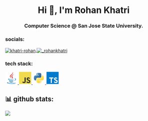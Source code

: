 <h1 align="center">Hi 👋, I'm Rohan Khatri</h1>
<h3 align="center">Computer Science @ San Jose State University.</h3>

<h3 align="left">socials:</h3>
<p align="left">
  <a href="https://linkedin.com/in/khatri-rohan" target="blank">
    <img align="center" src="https://raw.githubusercontent.com/rahuldkjain/github-profile-readme-generator/master/src/images/icons/Social/linked-in-alt.svg" alt="khatri-rohan" height="30" width="40" />
  </a>
  <a href="https://www.leetcode.com/_rohankhatri" target="blank">
    <img align="center" src="https://raw.githubusercontent.com/rahuldkjain/github-profile-readme-generator/master/src/images/icons/Social/leet-code.svg" alt="_rohankhatri" height="30" width="40" />
  </a>
</p>

<h3 align="left">tech stack:</h3>
<p align="left">
  <a href="https://www.java.com" target="_blank" rel="noreferrer">
    <img src="https://raw.githubusercontent.com/devicons/devicon/master/icons/java/java-original.svg" alt="java" width="40" height="40"/>
  </a>
  <a href="https://developer.mozilla.org/en-US/docs/Web/JavaScript" target="_blank" rel="noreferrer">
    <img src="https://raw.githubusercontent.com/devicons/devicon/master/icons/javascript/javascript-original.svg" alt="javascript" width="40" height="40"/>
  </a>
  <a href="https://www.python.org" target="_blank" rel="noreferrer">
    <img src="https://raw.githubusercontent.com/devicons/devicon/master/icons/python/python-original.svg" alt="python" width="40" height="40"/>
  </a>
  <a href="https://www.typescriptlang.org/" target="_blank" rel="noreferrer">
    <img src="https://raw.githubusercontent.com/devicons/devicon/master/icons/typescript/typescript-original.svg" alt="typescript" width="40" height="40"/>
  </a>
</p>

## 📊 github stats:
![](https://github-readme-stats.vercel.app/api/top-langs/?username=rohankhatri7&theme=dark&hide=Jupyter%20Notebook&hide_border=false&include_all_commits=false&count_private=false&layout=compact)
